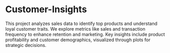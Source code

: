 # Customer-Insights
This project analyzes sales data to identify top products and understand loyal customer traits. We explore metrics like sales and transaction frequency to enhance retention and marketing. Key insights include product profitability and customer demographics, visualized through plots for strategic decisions.
